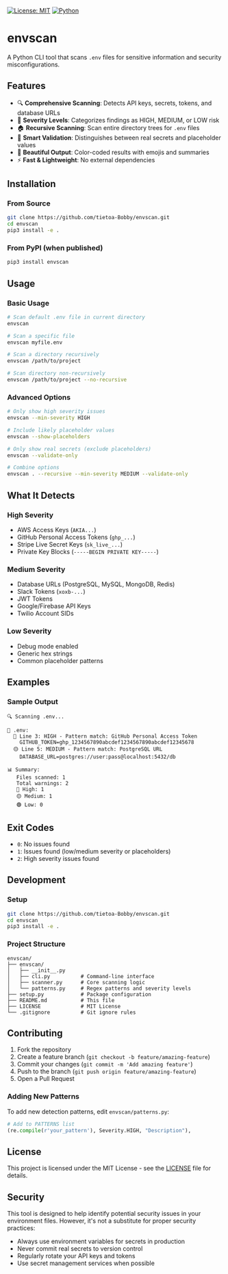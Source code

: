 [![License: MIT](https://img.shields.io/badge/License-MIT-yellow.svg)](LICENSE)
[![Python](https://img.shields.io/badge/python-3.7%2B-blue.svg)](https://www.python.org/downloads/)

# envscan

A Python CLI tool that scans `.env` files for sensitive information and security misconfigurations.

## Features

- 🔍 **Comprehensive Scanning**: Detects API keys, secrets, tokens, and database URLs
- 🎯 **Severity Levels**: Categorizes findings as HIGH, MEDIUM, or LOW risk
- 🏠 **Recursive Scanning**: Scan entire directory trees for `.env` files
- 🧠 **Smart Validation**: Distinguishes between real secrets and placeholder values
- 🎨 **Beautiful Output**: Color-coded results with emojis and summaries
- ⚡ **Fast & Lightweight**: No external dependencies

## Installation

### From Source
```bash
git clone https://github.com/tietoa-Bobby/envscan.git
cd envscan
pip3 install -e .
```

### From PyPI (when published)
```bash
pip3 install envscan
```

## Usage

### Basic Usage
```bash
# Scan default .env file in current directory
envscan

# Scan a specific file
envscan myfile.env

# Scan a directory recursively
envscan /path/to/project

# Scan directory non-recursively
envscan /path/to/project --no-recursive
```

### Advanced Options
```bash
# Only show high severity issues
envscan --min-severity HIGH

# Include likely placeholder values
envscan --show-placeholders

# Only show real secrets (exclude placeholders)
envscan --validate-only

# Combine options
envscan . --recursive --min-severity MEDIUM --validate-only
```

## What It Detects

### High Severity
- AWS Access Keys (`AKIA...`)
- GitHub Personal Access Tokens (`ghp_...`)
- Stripe Live Secret Keys (`sk_live_...`)
- Private Key Blocks (`-----BEGIN PRIVATE KEY-----`)

### Medium Severity
- Database URLs (PostgreSQL, MySQL, MongoDB, Redis)
- Slack Tokens (`xoxb-...`)
- JWT Tokens
- Google/Firebase API Keys
- Twilio Account SIDs

### Low Severity
- Debug mode enabled
- Generic hex strings
- Common placeholder patterns

## Examples

### Sample Output
```
🔍 Scanning .env...

📁 .env:
  🔴 Line 3: HIGH - Pattern match: GitHub Personal Access Token
    GITHUB_TOKEN=ghp_1234567890abcdef1234567890abcdef12345678
  🟡 Line 5: MEDIUM - Pattern match: PostgreSQL URL
    DATABASE_URL=postgres://user:pass@localhost:5432/db

📊 Summary:
   Files scanned: 1
   Total warnings: 2
   🔴 High: 1
   🟡 Medium: 1
   🟢 Low: 0
```

## Exit Codes

- `0`: No issues found
- `1`: Issues found (low/medium severity or placeholders)
- `2`: High severity issues found

## Development

### Setup
```bash
git clone https://github.com/tietoa-Bobby/envscan.git
cd envscan
pip3 install -e .
```

### Project Structure
```
envscan/
├── envscan/
│   ├── __init__.py
│   ├── cli.py          # Command-line interface
│   ├── scanner.py      # Core scanning logic
│   └── patterns.py     # Regex patterns and severity levels
├── setup.py            # Package configuration
├── README.md           # This file
├── LICENSE             # MIT License
└── .gitignore          # Git ignore rules
```

## Contributing

1. Fork the repository
2. Create a feature branch (`git checkout -b feature/amazing-feature`)
3. Commit your changes (`git commit -m 'Add amazing feature'`)
4. Push to the branch (`git push origin feature/amazing-feature`)
5. Open a Pull Request

### Adding New Patterns

To add new detection patterns, edit `envscan/patterns.py`:

```python
# Add to PATTERNS list
(re.compile(r'your_pattern'), Severity.HIGH, "Description"),
```

## License

This project is licensed under the MIT License - see the [LICENSE](LICENSE) file for details.

## Security

This tool is designed to help identify potential security issues in your environment files. However, it's not a substitute for proper security practices:

- Always use environment variables for secrets in production
- Never commit real secrets to version control
- Regularly rotate your API keys and tokens
- Use secret management services when possible

 